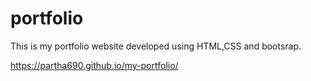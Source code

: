 # portfolio
This is my portfolio website developed using HTML,CSS and bootsrap.

https://partha690.github.io/my-portfolio/
